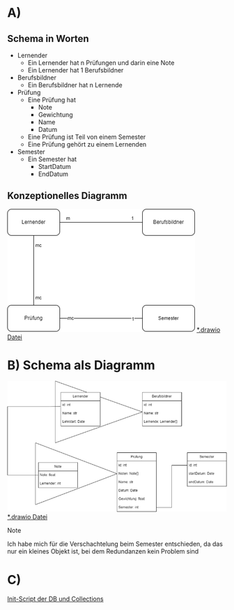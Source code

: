 # A)
## Schema in Worten  
- Lernender
    - Ein Lernender hat n Prüfungen und darin eine Note
    - Ein Lernender hat 1 Berufsbildner
- Berufsbildner
    - Ein Berufsbildner hat n Lernende
- Prüfung
    - Eine Prüfung hat
        - Note
        - Gewichtung
        - Name
        - Datum
    - Eine Prüfung ist Teil von einem Semester
    - Eine Prüfung gehört zu einem Lernenden
- Semester
    - Ein Semester hat
        - StartDatum
        - EndDatum
## Konzeptionelles Diagramm
![Png des Schemas](./scheme_konzeptionell.png)
[*.drawio Datei](./scheme_konzeptionell.drawio)
# B) Schema als Diagramm
![Png des Schemas](./scheme.png)
[*.drawio Datei](./scheme.drawio)
> [!NOTE]
> Ich habe mich für die Verschachtelung beim Semester entschieden, da das nur ein kleines Objekt ist,
> bei dem Redundanzen kein Problem sind
# C)
[Init-Script der DB und Collections](./init.js)
